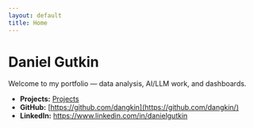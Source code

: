 ```yaml
---
layout: default
title: Home
---
```


# Daniel Gutkin
Welcome to my portfolio — data analysis, AI/LLM work, and dashboards.

- **Projects:** [Projects](/projects/)
- **GitHub:** [https://github.com/dangkin](https://github.com/dangkin/)
- **LinkedIn:** https://www.linkedin.com/in/danielgutkin
